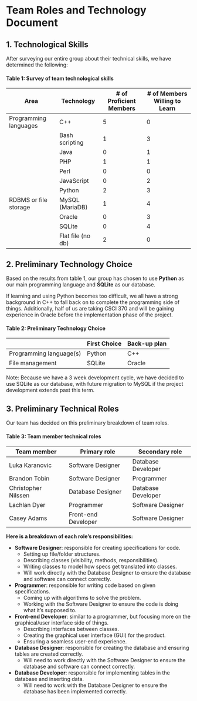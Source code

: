 # Team Roles and Technology Document

## 1. Technological Skills

After surveying our entire group about their technical skills, we have determined the following:

#### Table 1: Survey of team technological skills

| **Area** | **Technology** | **\# of Proficient Members** | **\# of Members Willing to Learn** |
| --- | --- | --- | --- |
| Programming languages | C++ |  5   |  0  |
| | Bash scripting |  1   |  3   |
| | Java |  0  |  1   |
| | PHP |  1   |  1   |
| | Perl |  0   |  0   |
| | JavaScript |  0   |  2   |
| | Python |  2   |  3   |
| RDBMS or file storage | MySQL (MariaDB) |  1   |  4   |
| | Oracle |  0   |  3   |
| | SQLite |  0   |  4  |
| | Flat file (no db) |  2   |  0   |

## 2. Preliminary Technology Choice

Based on the results from table 1, our group has chosen to use **Python** as our main programming language and **SQLite** as our database.

If learning and using Python becomes too difficult, we all have a strong background in C++ to fall back on to complete the programming side of things. Additionally, half of us are taking CSCI 370 and will be gaining experience in Oracle before the implementation phase of the project.

#### Table 2: Preliminary Technology Choice

|     | First Choice | Back-up plan |
| --- | --- | --- |
| Programming language(s) | Python  |   C++  |
| File management |  SQLite  |   Oracle  |

Note: Because we have a 3 week development cycle, we have decided to use SQLite as our database, with future migration to MySQL if the project development extends past this term.

## 3. Preliminary Technical Roles

Our team has decided on this preliminary breakdown of team roles.

#### Table 3: Team member technical roles

| **Team member** | **Primary role** | **Secondary role** |
| --- | --- | --- |
| Luka Karanovic | Software Designer | Database Developer |
| Brandon Tobin |   Software Designer  |  Programmer   |
| Christopher Nilssen | Database Designer | Database Developer |
| Lachlan Dyer | Programmer | Software Designer |
| Casey Adams | Front-end Developer |  Software Designer    |

**Here is a breakdown of each role’s responsibilities:**
- **Software Designer**: responsible for creating specifications for code.
  - Setting up file/folder structures.
  - Describing classes (visibility, methods, responsibilities).
  - Writing classes to model how specs get translated into classes.
  - Will work directly with the Database Designer to ensure the database and software can connect correctly.
- **Programmer**: responsible for writing code based on given specifications.
  - Coming up with algorithms to solve the problem.
  - Working with the Software Designer to ensure the code is doing what it’s supposed to.
- **Front-end Developer**: similar to a programmer, but focusing more on the graphical/user interface side of things.
  - Describing interfaces between classes.
  - Creating the graphical user interface (GUI) for the product.
  - Ensuring a seamless user-end experience.
- **Database Designer**: responsible for creating the database and ensuring tables are created correctly.
  - Will need to work directly with the Software Designer to ensure the database and software can connect correctly.
- **Database Developer**: responsible for implementing tables in the database and inserting data.
  - Will need to work with the Database Designer to ensure the database has been implemented correctly.

